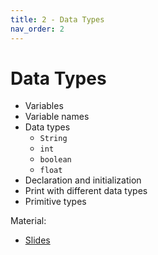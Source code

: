 ```yaml
---
title: 2 - Data Types
nav_order: 2
---
```


# Data Types

- Variables
- Variable names
- Data types
  - `String`
  - `int`
  - `boolean`
  - `float`
- Declaration and initialization
- Print with different data types
- Primitive types

Material:
- [Slides](https://drive.google.com/open?id=113jN-mJ4Ev80sNsjk8NspoAvUegXHBH9EvHAaV8DwXY)
